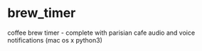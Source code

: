 # brew_timer
coffee brew timer - complete with parisian cafe audio and voice notifications (mac os x python3)
